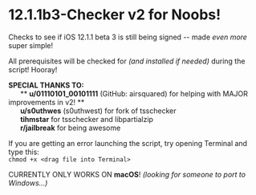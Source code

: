 # 12.1.1b3-Checker v2 for Noobs!
Checks to see if iOS 12.1.1 beta 3 is still being signed -- made <em>even more</em> super simple! <br />

All prerequisites will be checked for <em>(and installed if needed)</em> during the script! Hooray! <br />

<strong>SPECIAL THANKS TO:</strong> <br />
  &nbsp;&nbsp;&nbsp;&nbsp;&nbsp;&nbsp;\*\* <strong>u/01110101_00101111</strong> (GitHub: airsquared) for helping with MAJOR improvements in v2! \*\* <br />
  &nbsp;&nbsp;&nbsp;&nbsp;&nbsp;&nbsp;<strong>u/s0uthwes</strong> (s0uthwest) for fork of tsschecker <br />
  &nbsp;&nbsp;&nbsp;&nbsp;&nbsp;&nbsp;<strong>tihmstar</strong> for tsschecker and libpartialzip <br />
  &nbsp;&nbsp;&nbsp;&nbsp;&nbsp;&nbsp;<strong>r/jailbreak</strong> for being awesome <br />


If you are getting an error launching the script, try opening Terminal and type this: <br />
`chmod +x <drag file into Terminal>`

CURRENTLY ONLY WORKS ON <strong>macOS</strong>! <em>(looking for someone to port to Windows...)</em>
